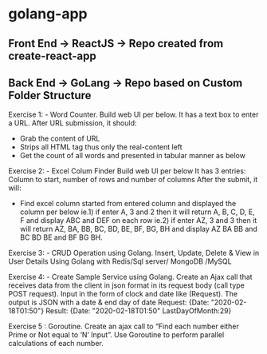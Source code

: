 # golang-app

## Front End -> ReactJS -> Repo created from create-react-app
## Back End -> GoLang -> Repo based on Custom Folder Structure


Exercise 1: - Word Counter.
Build web UI per below. It has a text box to enter a URL. After URL submission, it should:
- Grab the content of URL
- Strips all HTML tag thus only the real-content left
- Get the count of all words and presented in tabular manner as below

Exercise 2: - Excel Colum Finder 
Build web UI per below
It has 3 entries:
Column to start, number of rows and number of columns
After the submit, it will:
- Find excel column started from entered column and displayed the column per below
ie.1) if enter A, 3 and 2 then it will return A, B, C, D, E, F and display ABC and DEF on each row
ie.2) if enter AZ, 3 and 3 then it will return AZ, BA, BB, BC, BD, BE, BF, BG, BH and display AZ BA BB and BC BD BE and BF BG BH.

Exercise 3: - CRUD Operation using Golang.
Insert, Update, Delete & View in User Details Using Golang with Redis/Sql server/ MongoDB /MySQL

Exercise 4: - Create Sample Service using Golang.
Create an Ajax call that receives data from the client in json format in its request body (call type POST request). Input in the form of clock and date like (Request). The output is JSON with a date & end day of date
Request:
{Date: "2020-02-18T01:50"}
Result:
{Date: "2020-02-18T01:50"
LastDayOfMonth:29}

Exercise 5 : Goroutine.
Create an ajax call to “Find each number either Prime or Not equal to ‘N’ Input”. Use Goroutine to perform parallel calculations of each number.
